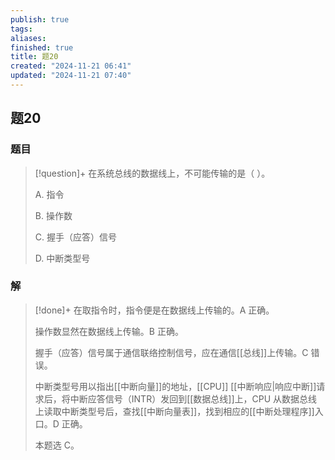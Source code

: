```yaml
---
publish: true
tags: 
aliases: 
finished: true
title: 题20
created: "2024-11-21 06:41"
updated: "2024-11-21 07:40"
---
```

## 题20
### 题目
> [!question]+
> 在系统总线的数据线上，不可能传输的是（ ）。
> 
> A. 指令
> 
> B. 操作数
> 
> C. 握手（应答）信号
> 
> D. 中断类型号
### 解
> [!done]+
> 在取指令时，指令便是在数据线上传输的。A 正确。
> 
> 操作数显然在数据线上传输。B 正确。
> 
> 握手（应答）信号属于通信联络控制信号，应在通信[[总线]]上传输。C 错误。
> 
> 中断类型号用以指出[[中断向量]]的地址，[[CPU]] [[中断响应|响应中断]]请求后，将中断应答信号（INTR）发回到[[数据总线]]上，CPU 从数据总线上读取中断类型号后，查找[[中断向量表]]，找到相应的[[中断处理程序]]入口。D 正确。
> 
> 本题选 C。